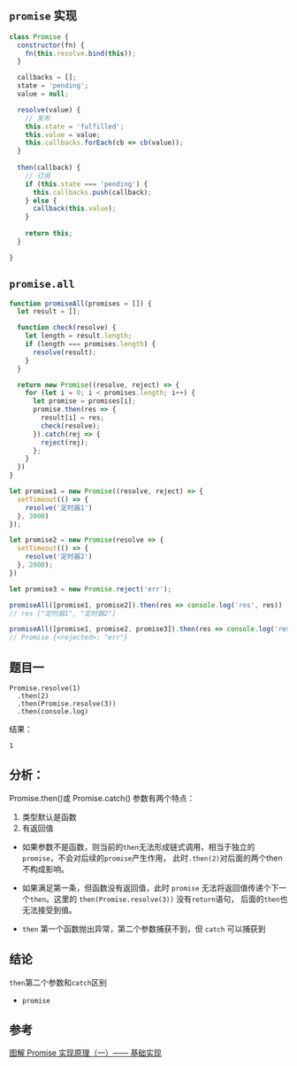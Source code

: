 ## `promise` 实现
```js
class Promise {
  constructor(fn) {
    fn(this.resolve.bind(this));
  }

  callbacks = [];
  state = 'pending';
  value = null;

  resolve(value) {
    // 发布
    this.state = 'fulfilled';
    this.value = value;
    this.callbacks.forEach(cb => cb(value));
  }
  
  then(callback) {
    // 订阅
    if (this.state === 'pending') {
      this.callbacks.push(callback);
    } else {
      callback(this.value);
    }
    
    return this;
  }

}
```

## `promise.all`

```js
function promiseAll(promises = []) {
  let result = [];

  function check(resolve) {
    let length = result.length;
    if (length === promises.length) {
      resolve(result);
    }
  }

  return new Promise((resolve, reject) => {
    for (let i = 0; i < promises.length; i++) {
      let promise = promises[i];
      promise.then(res => {
        result[i] = res;
        check(resolve);
      }).catch(rej => {
        reject(rej);
      };
    }
  })
}

let promise1 = new Promise((resolve, reject) => {
  setTimeout(() => {
    resolve('定时器1')
  }, 3000)
});

let promise2 = new Promise(resolve => {
  setTimeout(() => {
    resolve('定时器2')
  }, 2000);
})

let promise3 = new Promise.reject('err');

promiseAll([promise1, promise2]).then(res => console.log('res', res))
// res ["定时器1", "定时器2"]

promiseAll([promise1, promise2, promise3]).then(res => console.log('res', res))
// Promise {<rejected>: "err"}
```


## 题目一

```
Promise.resolve(1)
  .then(2)
  .then(Promise.resolve(3))
  .then(console.log)
```
结果：
```
1
```

## 分析：
Promise.then()或 Promise.catch() 参数有两个特点：
1. 类型默认是函数
2. 有返回值

* 如果参数不是函数，则当前的`then`无法形成链式调用，相当于独立的`promise`，不会对后续的`promise`产生作用，
此时`.then(2)`对后面的两个then不构成影响。

* 如果满足第一条，但函数没有返回值，此时 `promise` 无法将返回值传递个下一个`then`。这里的 `then(Promise.resolve(3))` 没有`return`语句，
后面的`then`也无法接受到值。

* `then` 第一个函数抛出异常，第二个参数捕获不到，但 `catch` 可以捕获到

## 结论
`then`第二个参数和`catch`区别
* `promise`


## 参考
[图解 Promise 实现原理（一）—— 基础实现](https://zhuanlan.zhihu.com/p/58428287)
